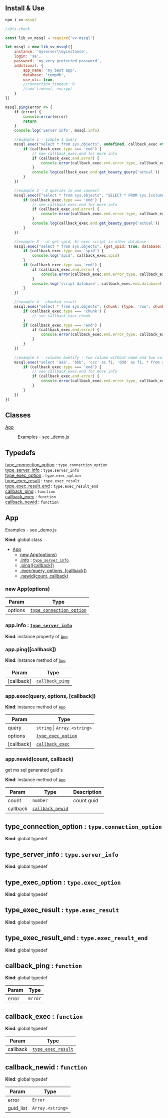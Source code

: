 ## Install & Use
```cmd
npm i vv-mssql
```
```js
//@ts-check

const lib_vv_mssql = require('vv-mssql')

let mssql = new lib_vv_mssql({
    instance: 'myserver\\myinstance',
    login: 'sa',
    password: 'my very protected password',
    additional: {
        app_name: 'my best app',
        database: 'tempdb',
        use_utc: true,
        //connection_timeout: 0
        //and timeout, encrypt
    }
})

mssql.ping(error => {
    if (error) {
        console.error(error)
        return
    }
    console.log('Server info', mssql.info)

    //example 1 - simple 1 query
    mssql.exec("select * from sys.objects", undefined, callback_exec => {
        if (callback_exec.type === 'end') {
            // see callback_exec.end for more info
            if (callback_exec.end.error) {
                console.error(callback_exec.end.error_type, callback_exec.end.error)
            }
            console.log(callback_exec.end.get_beauty_query('actual'))
        }
    })

    //example 2 - 2 queries in one connect
    mssql.exec(["select * from sys.objects", "SELECT * FROM sys.[columns]"], undefined, callback_exec => {
        if (callback_exec.type === 'end') {
            // see callback_exec.end for more info
            if (callback_exec.end.error) {
                console.error(callback_exec.end.error_type, callback_exec.end.error)
            }
            console.log(callback_exec.end.get_beauty_query('actual'))
        }
    })

    //example 3 - a) get spid, b) exec script in other database
    mssql.exec("select * from sys.objects", {get_spid: true, database: 'master'}, callback_exec => {
        if (callback_exec.type === 'spid') {
            console.log('spid', callback_exec.spid)
        }
        if (callback_exec.type === 'end') {
            if (callback_exec.end.error) {
                console.error(callback_exec.end.error_type, callback_exec.end.error)
            }
            console.log('script database', callback_exec.end.database)
        }
    })

    //example 4 - chunked result
    mssql.exec("select * from sys.objects", {chunk: {type: 'row', chunk: 50 }}, callback_exec => {
        if (callback_exec.type === 'chunk') {
            // see callback_exec.chunk
        }
        if (callback_exec.type === 'end') {
            if (callback_exec.end.error) {
                console.error(callback_exec.end.error_type, callback_exec.end.error)
            }
        }
    })

    //example 5 - columns buetify - two column without name and two column with same name
    mssql.exec("select 'aaa', 'bbb', 'ccc' as f1, 'ddd' as f1, * from sys.objects", undefined, callback_exec => {
        if (callback_exec.type === 'end') {
            // see callback_exec.end for more info
            if (callback_exec.end.error) {
                console.error(callback_exec.end.error_type, callback_exec.end.error)
            }
        }
    })
})
```
## Classes

<dl>
<dt><a href="#App">App</a></dt>
<dd><p>Examples - see _demo.js</p>
</dd>
</dl>

## Typedefs

<dl>
<dt><a href="#type_connection_option">type_connection_option</a> : <code>type.connection_option</code></dt>
<dd></dd>
<dt><a href="#type_server_info">type_server_info</a> : <code>type.server_info</code></dt>
<dd></dd>
<dt><a href="#type_exec_option">type_exec_option</a> : <code>type.exec_option</code></dt>
<dd></dd>
<dt><a href="#type_exec_result">type_exec_result</a> : <code>type.exec_result</code></dt>
<dd></dd>
<dt><a href="#type_exec_result_end">type_exec_result_end</a> : <code>type.exec_result_end</code></dt>
<dd></dd>
<dt><a href="#callback_ping">callback_ping</a> : <code>function</code></dt>
<dd></dd>
<dt><a href="#callback_exec">callback_exec</a> : <code>function</code></dt>
<dd></dd>
<dt><a href="#callback_newid">callback_newid</a> : <code>function</code></dt>
<dd></dd>
</dl>

<a name="App"></a>

## App
Examples - see _demo.js

**Kind**: global class  

* [App](#App)
    * [new App(options)](#new_App_new)
    * [.info](#App+info) : [<code>type\_server\_info</code>](#type_server_info)
    * [.ping([callback])](#App+ping)
    * [.exec(query, options, [callback])](#App+exec)
    * [.newid(count, callback)](#App+newid)

<a name="new_App_new"></a>

### new App(options)

| Param | Type |
| --- | --- |
| options | [<code>type\_connection\_option</code>](#type_connection_option) | 

<a name="App+info"></a>

### app.info : [<code>type\_server\_info</code>](#type_server_info)
**Kind**: instance property of [<code>App</code>](#App)  
<a name="App+ping"></a>

### app.ping([callback])
**Kind**: instance method of [<code>App</code>](#App)  

| Param | Type |
| --- | --- |
| [callback] | [<code>callback\_ping</code>](#callback_ping) | 

<a name="App+exec"></a>

### app.exec(query, options, [callback])
**Kind**: instance method of [<code>App</code>](#App)  

| Param | Type |
| --- | --- |
| query | <code>string</code> \| <code>Array.&lt;string&gt;</code> | 
| options | [<code>type\_exec\_option</code>](#type_exec_option) | 
| [callback] | [<code>callback\_exec</code>](#callback_exec) | 

<a name="App+newid"></a>

### app.newid(count, callback)
get ms sql generated guid's

**Kind**: instance method of [<code>App</code>](#App)  

| Param | Type | Description |
| --- | --- | --- |
| count | <code>number</code> | count guid |
| callback | [<code>callback\_newid</code>](#callback_newid) |  |

<a name="type_connection_option"></a>

## type\_connection\_option : <code>type.connection\_option</code>
**Kind**: global typedef  
<a name="type_server_info"></a>

## type\_server\_info : <code>type.server\_info</code>
**Kind**: global typedef  
<a name="type_exec_option"></a>

## type\_exec\_option : <code>type.exec\_option</code>
**Kind**: global typedef  
<a name="type_exec_result"></a>

## type\_exec\_result : <code>type.exec\_result</code>
**Kind**: global typedef  
<a name="type_exec_result_end"></a>

## type\_exec\_result\_end : <code>type.exec\_result\_end</code>
**Kind**: global typedef  
<a name="callback_ping"></a>

## callback\_ping : <code>function</code>
**Kind**: global typedef  

| Param | Type |
| --- | --- |
| error | <code>Error</code> | 

<a name="callback_exec"></a>

## callback\_exec : <code>function</code>
**Kind**: global typedef  

| Param | Type |
| --- | --- |
| callback | [<code>type\_exec\_result</code>](#type_exec_result) | 

<a name="callback_newid"></a>

## callback\_newid : <code>function</code>
**Kind**: global typedef  

| Param | Type |
| --- | --- |
| error | <code>Error</code> | 
| guid_list | <code>Array.&lt;string&gt;</code> | 


